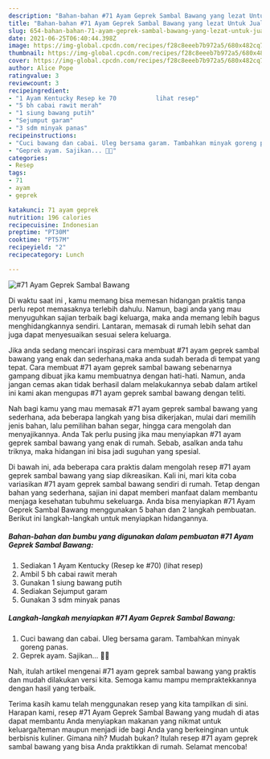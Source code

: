 ```yaml
---
description: "Bahan-bahan #71 Ayam Geprek Sambal Bawang yang lezat Untuk Jualan"
title: "Bahan-bahan #71 Ayam Geprek Sambal Bawang yang lezat Untuk Jualan"
slug: 654-bahan-bahan-71-ayam-geprek-sambal-bawang-yang-lezat-untuk-jualan
date: 2021-06-25T06:40:44.398Z
image: https://img-global.cpcdn.com/recipes/f28c8eeeb7b972a5/680x482cq70/71-ayam-geprek-sambal-bawang-foto-resep-utama.jpg
thumbnail: https://img-global.cpcdn.com/recipes/f28c8eeeb7b972a5/680x482cq70/71-ayam-geprek-sambal-bawang-foto-resep-utama.jpg
cover: https://img-global.cpcdn.com/recipes/f28c8eeeb7b972a5/680x482cq70/71-ayam-geprek-sambal-bawang-foto-resep-utama.jpg
author: Alice Pope
ratingvalue: 3
reviewcount: 3
recipeingredient:
- "1 Ayam Kentucky Resep ke 70           lihat resep"
- "5 bh cabai rawit merah"
- "1 siung bawang putih"
- "Sejumput garam"
- "3 sdm minyak panas"
recipeinstructions:
- "Cuci bawang dan cabai. Uleg bersama garam. Tambahkan minyak goreng panas."
- "Geprek ayam. Sajikan... 👩‍🍳"
categories:
- Resep
tags:
- 71
- ayam
- geprek

katakunci: 71 ayam geprek 
nutrition: 196 calories
recipecuisine: Indonesian
preptime: "PT30M"
cooktime: "PT57M"
recipeyield: "2"
recipecategory: Lunch

---
```



![#71 Ayam Geprek Sambal Bawang](https://img-global.cpcdn.com/recipes/f28c8eeeb7b972a5/680x482cq70/71-ayam-geprek-sambal-bawang-foto-resep-utama.jpg)

Di waktu  saat ini , kamu memang bisa memesan hidangan praktis tanpa perlu repot memasaknya terlebih dahulu. Namun, bagi anda yang mau menyuguhkan sajian terbaik bagi keluarga, maka anda memang lebih bagus menghidangkannya sendiri. Lantaran, memasak di rumah lebih sehat dan juga dapat menyesuaikan sesuai selera keluarga.

Jika anda sedang mencari inspirasi cara membuat #71 ayam geprek sambal bawang yang enak dan sederhana,maka anda sudah berada di tempat yang tepat. Cara membuat #71 ayam geprek sambal bawang  sebenarnya gampang dibuat jika kamu membuatnya dengan hati-hati. Namun, anda jangan cemas akan tidak berhasil dalam melakukannya 
sebab dalam artikel ini kami akan mengupas #71 ayam geprek sambal bawang dengan teliti.  



Nah bagi kamu yang mau memasak #71 ayam geprek sambal bawang yang sederhana, ada beberapa langkah yang bisa dikerjakan, mulai dari memilih jenis bahan, lalu pemilihan bahan segar, hingga cara mengolah dan menyajikannya. Anda Tak perlu pusing jika mau menyiapkan #71 ayam geprek sambal bawang yang enak di rumah. Sebab, asalkan anda  tahu triknya, maka hidangan ini bisa jadi suguhan yang spesial.

Di bawah ini, ada beberapa cara praktis  dalam mengolah resep #71 ayam geprek sambal bawang yang siap dikreasikan. Kali ini, mari kita coba variasikan #71 ayam geprek sambal bawang sendiri di rumah. Tetap dengan bahan yang sederhana, sajian ini dapat memberi manfaat dalam membantu menjaga kesehatan tubuhmu sekeluarga. Anda bisa menyiapkan #71 Ayam Geprek Sambal Bawang menggunakan 5 bahan dan 2 langkah pembuatan. Berikut ini langkah-langkah untuk menyiapkan hidangannya.

<!--inarticleads1-->

##### Bahan-bahan dan bumbu yang digunakan dalam pembuatan #71 Ayam Geprek Sambal Bawang:

1. Sediakan 1 Ayam Kentucky (Resep ke #70)           (lihat resep)
1. Ambil 5 bh cabai rawit merah
1. Gunakan 1 siung bawang putih
1. Sediakan Sejumput garam
1. Gunakan 3 sdm minyak panas




<!--inarticleads2-->

##### Langkah-langkah menyiapkan #71 Ayam Geprek Sambal Bawang:

1. Cuci bawang dan cabai. Uleg bersama garam. Tambahkan minyak goreng panas.
1. Geprek ayam. Sajikan... 👩‍🍳




Nah, itulah artikel mengenai  #71 ayam geprek sambal bawang  yang praktis dan mudah dilakukan versi kita. Semoga kamu mampu mempraktekkannya dengan hasil yang terbaik. 

Terima kasih kamu telah menggunakan resep yang kita tampilkan di sini. Harapan kami, resep  #71 Ayam Geprek Sambal Bawang yang mudah di atas dapat membantu Anda menyiapkan makanan yang nikmat untuk keluarga/teman maupun menjadi ide bagi Anda yang berkeinginan untuk berbisnis kuliner. Gimana nih? Mudah bukan? Itulah resep #71 ayam geprek sambal bawang yang bisa Anda praktikkan di rumah. Selamat mencoba!

